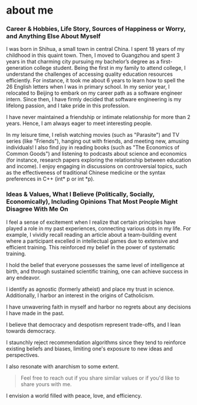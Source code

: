
# about me





###   Career & Hobbies, Life Story, Sources of Happiness or Worry, and Anything Else About Myself

I was born in Shihua, a small town in central China. I spent 18 years of my childhood in this quaint town. Then, I moved to Guangzhou and spent 3 years in that charming city pursuing my bachelor’s degree as a first-generation college student. Being the first in my family to attend college, I understand the challenges of accessing quality education resources efficiently. For instance, it took me about 6 years to learn how to spell the 26 English letters when I was in primary school. In my senior year, I relocated to Beijing to embark on my career path as a software engineer intern. Since then, I have firmly decided that software engineering is my lifelong passion, and I take pride in this profession.

I have never maintained a friendship or intimate relationship for more than 2 years. Hence, I am always eager to meet interesting people.

In my leisure time, I relish watching movies (such as "Parasite") and TV series (like "Friends"), hanging out with friends, and meeting new, amusing individuals! I also find joy in reading books (such as "The Economics of Common Goods") and listening to podcasts about science and economics (for instance, research papers exploring the relationship between education and income). I enjoy engaging in discussions on controversial topics, such as the effectiveness of traditional Chinese medicine or the syntax preferences in C++ (int* p or int *p).

### Ideas & Values, What I Believe (Politically, Socially, Economically), Including Opinions That Most People Might Disagree With Me On

I feel a sense of excitement when I realize that certain principles have played a role in my past experiences, connecting various dots in my life. For example, I vividly recall reading an article about a team-building event where a participant excelled in intellectual games due to extensive and efficient training. This reinforced my belief in the power of systematic training.

I hold the belief that everyone possesses the same level of intelligence at birth, and through sustained scientific training, one can achieve success in any endeavor.

I identify as agnostic (formerly atheist) and place my trust in science. Additionally, I harbor an interest in the origins of Catholicism.

I have unwavering faith in myself and harbor no regrets about any decisions I have made in the past.

I believe that democracy and despotism represent trade-offs, and I lean towards democracy.

I staunchly reject recommendation algorithms since they tend to reinforce existing beliefs and biases, limiting one's exposure to new ideas and perspectives.

I also resonate with anarchism to some extent.

> Feel free to reach out if you share similar values or if you'd like to share yours with me.

I envision a world filled with peace, love, and efficiency.